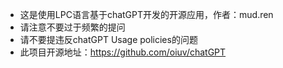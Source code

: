 - 这是使用LPC语言基于chatGPT开发的开源应用，作者：mud.ren
- 请注意不要过于频繁的提问
- 请不要提违反chatGPT Usage policies的问题
- 此项目开源地址：https://github.com/oiuv/chatGPT
